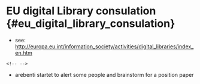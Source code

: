 # EU digital Library consulation {#eu_digital_library_consulation}

-   see:
    <http://europa.eu.int/information_society/activities/digital_libraries/index_en.htm>

```{=html}
<!-- -->
```
-   arebenti startet to alert some people and brainstorm for a position
    paper
